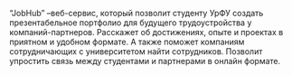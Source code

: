“JobHub” –веб-сервис, который позволит студенту УрФУ создать презентабельное портфолио для будущего трудоустройства у компаний-партнеров.  Расскажет об достижениях, опыте и проектах в приятном и удобном формате. А также поможет компаниям сотрудничающих с университетом найти сотрудников. Позволит упростить связь между студентами и партнерами в онлайн формате.
